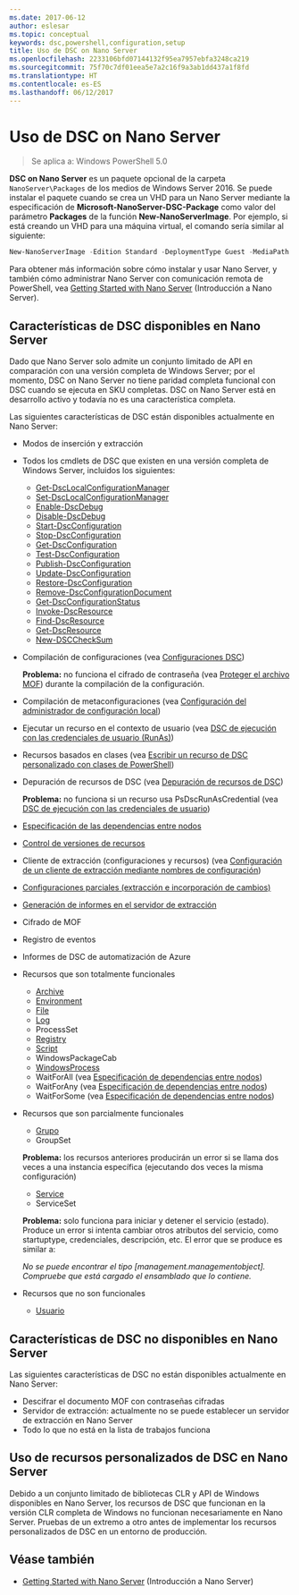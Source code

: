 ```yaml
---
ms.date: 2017-06-12
author: eslesar
ms.topic: conceptual
keywords: dsc,powershell,configuration,setup
title: Uso de DSC on Nano Server
ms.openlocfilehash: 2233106bfd07144132f95ea7957ebfa3248ca219
ms.sourcegitcommit: 75f70c7df01eea5e7a2c16f9a3ab1dd437a1f8fd
ms.translationtype: HT
ms.contentlocale: es-ES
ms.lasthandoff: 06/12/2017
---
```

# <a name="using-dsc-on-nano-server"></a>Uso de DSC on Nano Server

> Se aplica a: Windows PowerShell 5.0

**DSC on Nano Server** es un paquete opcional de la carpeta `NanoServer\Packages` de los medios de Windows Server 2016. Se puede instalar el paquete cuando se crea un VHD para un Nano Server mediante la especificación de **Microsoft-NanoServer-DSC-Package** como valor del parámetro **Packages** de la función **New-NanoServerImage**. Por ejemplo, si está creando un VHD para una máquina virtual, el comando sería similar al siguiente:

```powershell
New-NanoServerImage -Edition Standard -DeploymentType Guest -MediaPath f:\ -BasePath .\Base -TargetPath .\Nano1\Nano.vhd -ComputerName Nano1 -Packages Microsoft-NanoServer-DSC-Package
```

Para obtener más información sobre cómo instalar y usar Nano Server, y también cómo administrar Nano Server con comunicación remota de PowerShell, vea [Getting Started with Nano Server](https://technet.microsoft.com/en-us/library/mt126167.aspx) (Introducción a Nano Server).


## <a name="dsc-features-available-on-nano-server"></a>Características de DSC disponibles en Nano Server

 Dado que Nano Server solo admite un conjunto limitado de API en comparación con una versión completa de Windows Server; por el momento, DSC on Nano Server no tiene paridad completa funcional con DSC cuando se ejecuta en SKU completas. DSC on Nano Server está en desarrollo activo y todavía no es una característica completa.
 
 Las siguientes características de DSC están disponibles actualmente en Nano Server: 


* Modos de inserción y extracción

* Todos los cmdlets de DSC que existen en una versión completa de Windows Server, incluidos los siguientes: 
  * [Get-DscLocalConfigurationManager](https://technet.microsoft.com/en-us/library/dn407378.aspx)
  * [Set-DscLocalConfigurationManager](https://technet.microsoft.com/en-us/library/dn521621.aspx)   
  * [Enable-DscDebug](https://technet.microsoft.com/en-us/library/mt517870.aspx)
  * [Disable-DscDebug](https://technet.microsoft.com/en-us/library/mt517872.aspx)       
  * [Start-DscConfiguration](https://technet.microsoft.com/en-us/library/dn521623.aspx)
  * [Stop-DscConfiguration](https://technet.microsoft.com/en-us/library/mt143542.aspx)
  * [Get-DscConfiguration](https://technet.microsoft.com/en-us/library/dn407379.aspx)
  * [Test-DscConfiguration](https://technet.microsoft.com/en-us/library/dn407382.aspx)      
  * [Publish-DscConfiguration](https://technet.microsoft.com/en-us/library/mt517875.aspx) 
  * [Update-DscConfiguration](https://technet.microsoft.com/en-us/library/mt143541.aspx)
  * [Restore-DscConfiguration](https://technet.microsoft.com/en-us/library/dn407383.aspx)
  * [Remove-DscConfigurationDocument](https://technet.microsoft.com/en-us/library/mt143544.aspx)
  * [Get-DscConfigurationStatus](https://technet.microsoft.com/en-us/library/mt517868.aspx)
  * [Invoke-DscResource](https://technet.microsoft.com/en-us/library/mt517869.aspx)
  * [Find-DscResource](https://technet.microsoft.com/en-us/library/mt517874.aspx)
  * [Get-DscResource](https://technet.microsoft.com/en-us/library/dn521625.aspx)
  * [New-DSCCheckSum](https://technet.microsoft.com/en-us/library/dn521622.aspx)    

* Compilación de configuraciones (vea [Configuraciones DSC](configurations.md))

  **Problema:** no funciona el cifrado de contraseña (vea [Proteger el archivo MOF](securemof.md)) durante la compilación de la configuración.

* Compilación de metaconfiguraciones (vea [Configuración del administrador de configuración local](metaConfig.md))

* Ejecutar un recurso en el contexto de usuario (vea [DSC de ejecución con las credenciales de usuario (RunAs)](runAsUser.md))

* Recursos basados en clases (vea [Escribir un recurso de DSC personalizado con clases de PowerShell](authoringResourceClass.md))

* Depuración de recursos de DSC (vea [Depuración de recursos de DSC](debugresource.md))
  
  **Problema:** no funciona si un recurso usa PsDscRunAsCredential (vea [DSC de ejecución con las credenciales de usuario](runAsUser.md))

* [Especificación de las dependencias entre nodos](crossNodeDependencies.md) 

* [Control de versiones de recursos](sxsResource.md)

* Cliente de extracción (configuraciones y recursos) (vea [Configuración de un cliente de extracción mediante nombres de configuración](pullClientConfigNames.md))

* [Configuraciones parciales (extracción e incorporación de cambios)](partialConfigs.md)

* [Generación de informes en el servidor de extracción](reportServer.md) 

* Cifrado de MOF

* Registro de eventos

* Informes de DSC de automatización de Azure

* Recursos que son totalmente funcionales
  * [Archive](archiveResource.md)
  * [Environment](environmentResource.md)
  * [File](fileResource.md)
  * [Log](logResource.md)
  * ProcessSet
  * [Registry](registryResource.md)
  * [Script](scriptResource.md)
  * WindowsPackageCab
  * [WindowsProcess](windowsProcessResource.md)
  * WaitForAll (vea [Especificación de dependencias entre nodos](crossNodeDependencies.md))
  * WaitForAny (vea [Especificación de dependencias entre nodos](crossNodeDependencies.md))
  * WaitForSome (vea [Especificación de dependencias entre nodos](crossNodeDependencies.md))

* Recursos que son parcialmente funcionales
  * [Grupo](groupResource.md)
  * GroupSet
  
  **Problema:** los recursos anteriores producirán un error si se llama dos veces a una instancia específica (ejecutando dos veces la misma configuración)
  
  * [Service](serviceResource.md)
  * ServiceSet
  
  **Problema:** solo funciona para iniciar y detener el servicio (estado). Produce un error si intenta cambiar otros atributos del servicio, como startuptype, credenciales, descripción, etc. El error que se produce es similar a:
  
  *No se puede encontrar el tipo [management.managementobject]. Compruebe que está cargado el ensamblado que lo contiene.*
  
* Recursos que no son funcionales
  * [Usuario](userResource.md)
  

## <a name="dsc-features-not-available-on-nano-server"></a>Características de DSC no disponibles en Nano Server

Las siguientes características de DSC no están disponibles actualmente en Nano Server:

* Descifrar el documento MOF con contraseñas cifradas 
* Servidor de extracción: actualmente no se puede establecer un servidor de extracción en Nano Server
* Todo lo que no está en la lista de trabajos funciona

## <a name="using-custom-dsc-resources-on-nano-server"></a>Uso de recursos personalizados de DSC en Nano Server
 
Debido a un conjunto limitado de bibliotecas CLR y API de Windows disponibles en Nano Server, los recursos de DSC que funcionan en la versión CLR completa de Windows no funcionan necesariamente en Nano Server. Pruebas de un extremo a otro antes de implementar los recursos personalizados de DSC en un entorno de producción.

## <a name="see-also"></a>Véase también
- [Getting Started with Nano Server](https://technet.microsoft.com/en-us/library/mt126167.aspx) (Introducción a Nano Server)

